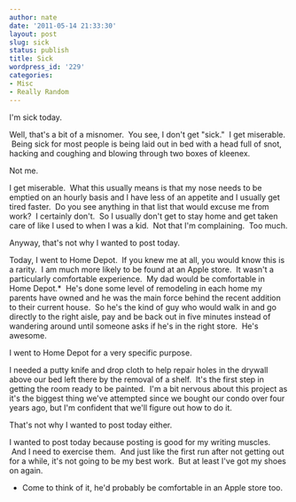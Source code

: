 ```yaml
---
author: nate
date: '2011-05-14 21:33:30'
layout: post
slug: sick
status: publish
title: Sick
wordpress_id: '229'
categories:
- Misc
- Really Random
---
```


I'm sick today.

Well, that's a bit of a misnomer.  You see, I don't get "sick."  I get miserable.  Being sick for most people is being laid out in bed with a head full of snot, hacking and coughing and blowing through two boxes of kleenex.

Not me.

I get miserable.  What this usually means is that my nose needs to be emptied on an hourly basis and I have less of an appetite and I usually get tired faster.  Do you see anything in that list that would excuse me from work?  I certainly don't.  So I usually don't get to stay home and get taken care of like I used to when I was a kid.  Not that I'm complaining.  Too much.

Anyway, that's not why I wanted to post today.

Today, I went to Home Depot.  If you knew me at all, you would know this is a rarity.  I am much more likely to be found at an Apple store.  It wasn't a particularly comfortable experience.  My dad would be comfortable in Home Depot.*  He's done some level of remodeling in each home my parents have owned and he was the main force behind the recent addition to their current house.  So he's the kind of guy who would walk in and go directly to the right aisle, pay and be back out in five minutes instead of wandering around until someone asks if he's in the right store.  He's awesome.

I went to Home Depot for a very specific purpose.

I needed a putty knife and drop cloth to help repair holes in the drywall above our bed left there by the removal of a shelf.  It's the first step in getting the room ready to be painted.  I'm a bit nervous about this project as it's the biggest thing we've attempted since we bought our condo over four years ago, but I'm confident that we'll figure out how to do it.

That's not why I wanted to post today either.

I wanted to post today because posting is good for my writing muscles.  And I need to exercise them.  And just like the first run after not getting out for a while, it's not going to be my best work.  But at least I've got my shoes on again.

* Come to think of it, he'd probably be comfortable in an Apple store too.